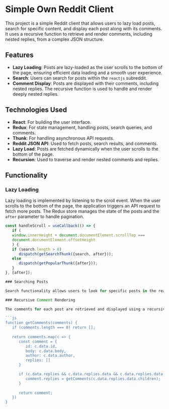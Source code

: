 # Simple Own Reddit Client

This project is a simple Reddit client that allows users to lazy load posts, search for specific content, and display each post along with its comments. It uses a recursive function to retrieve and render comments, including nested replies, from a complex JSON structure.

## Features

- **Lazy Loading**: Posts are lazy-loaded as the user scrolls to the bottom of the page, ensuring efficient data loading and a smooth user experience.
- **Search**: Users can search for posts within the `reactjs` subreddit.
- **Comment Display**: Posts are displayed with their comments, including nested replies. The recursive function is used to handle and render deeply nested replies.

## Technologies Used

- **React**: For building the user interface.
- **Redux**: For state management, handling posts, search queries, and comments.
- **Thunk**: For handling asynchronous API requests.
- **Reddit JSON API**: Used to fetch posts, search results, and comments.
- **Lazy Load**: Posts are fetched dynamically when the user scrolls to the bottom of the page.
- **Recursion**: Used to traverse and render nested comments and replies.

## Functionality

### Lazy Loading

Lazy loading is implemented by listening to the scroll event. When the user scrolls to the bottom of the page, the application triggers an API request to fetch more posts. The Redux store manages the state of the posts and the `after` parameter to handle pagination.

```js
const handleScroll = useCallback(() => {
   if (
   window.innerHeight + document.documentElement.scrollTop ===
   document.documentElement.offsetHeight
   ) {
   if (search.length > 0)
      dispatch(getSearchThunk({search, after}));
   else 
      dispatch(getPopularThunk({after}));
   }
}, [after]);

### Searching Posts

Search functionality allows users to look for specific posts in the reactjs subreddit. The search results are fetched via the Reddit JSON API and displayed in a list.

### Recursive Comment Rendering

The comments for each post are retrieved and displayed using a recursive function. This is necessary to handle the complex structure of nested replies within the Reddit API.

```js
function getComments(comments) {
   if (comments.length === 0) return [];
   
   return comments.map(c => {
      const comment = {
         id: c.data.id,
         body: c.data.body, 
         author: c.data.author,
         replies: []
      }

      if (c.data.replies && c.data.replies.data && c.data.replies.data.children.length > 0) {
         comment.replies = getComments(c.data.replies.data.children);
      }
      
      return comment;            
   })
}

